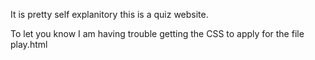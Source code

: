 It is pretty self explanitory this is a quiz website.

To let you know I am having trouble getting the CSS to apply for the file play.html
